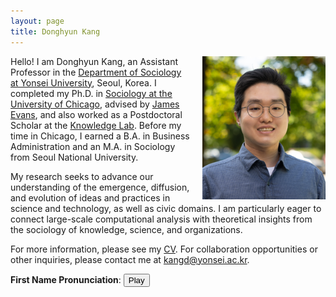 ```yaml
---
layout: page
title: Donghyun Kang
---
```

<img src="/assets/img/headshot_for_webpage.png" alt="Donghyun Kang" style="float: right; margin-left: 20px; width: 39%;">

<p>Hello! I am Donghyun Kang, an Assistant Professor in the <a href="https://sociology.yonsei.ac.kr/">Department of Sociology at Yonsei University</a>, Seoul, Korea. I completed my Ph.D. in <a href="https://sociology.uchicago.edu/">Sociology at the University of Chicago</a>, advised by <a href="https://sociology.uchicago.edu/directory/James-A-Evans">James Evans</a>, and also worked as a Postdoctoral Scholar at the <a href="https://knowledgelab.org/">Knowledge Lab</a>. Before my time in Chicago, I earned a B.A. in Business Administration and an M.A. in Sociology from Seoul National University.</p>

<p>My research seeks to advance our understanding of the emergence, diffusion, and evolution of ideas and practices in science and technology, as well as civic domains. I am particularly eager to connect large-scale computational analysis with theoretical insights from the sociology of knowledge, science, and organizations.</p>

<p>For more information, please see my <a href="https://www.dropbox.com/scl/fi/6vo4bprh1cv4b25ebgqxd/Donghyun_Kang_CV_Updated.pdf?rlkey=y1jy8aud3ujat2bfiia49y1g1&st=6y29r4tj&raw=1">CV</a>. For collaboration opportunities or other inquiries, please contact me at <a href="mailto:kangd@yonsei.ac.kr">kangd@yonsei.ac.kr</a>.</p>

<p><strong>First Name Pronunciation</strong>: <audio id="myAudio" src="/assets/audio/Donghyun_Say.mp3"></audio> <button onclick="document.getElementById('myAudio').play()">Play</button></p>
